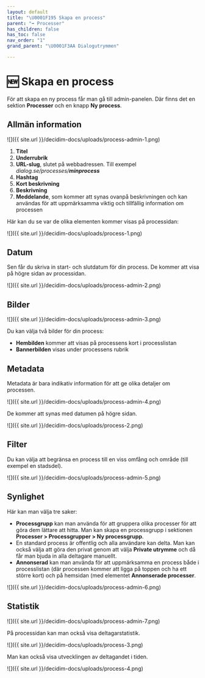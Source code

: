 ```yaml
---
layout: default
title: "\U0001F195 Skapa en process"
parent: "➡️ Processer"
has_children: false
has_toc: false
nav_order: "1"
grand_parent: "\U0001F3AA Dialogutrymmen"

---
```

# 🆕 Skapa en process

För att skapa en ny process får man gå till admin-panelen. Där finns det en sektion **Processer** och en knapp **Ny process**.

## Allmän information

![]({{ site.url }}/decidim-docs/uploads/process-admin-1.png)

1. **Titel**
2. **Underrubrik**
3. **URL-slug**, slutet på webbadressen. Till exempel _dialog.se/processes/**minprocess**_
4. **Hashtag**
5. **Kort beskrivning**
6. **Beskrivning**
7. **Meddelande**, som kommer att synas ovanpå beskrivningen och kan användas för att uppmärksamma viktig och tillfällig information om processen

Här kan du se var de olika elementen kommer visas på processidan:

![]({{ site.url }}/decidim-docs/uploads/process-1.png)

## Datum

Sen får du skriva in start- och slutdatum för din process. De kommer att visa på högre sidan av processidan.

![]({{ site.url }}/decidim-docs/uploads/process-admin-2.png)

## Bilder

![]({{ site.url }}/decidim-docs/uploads/process-admin-3.png)

Du kan välja två bilder för din process:

* **Hembilden** kommer att visas på processens kort i processlistan
* **Bannerbilden** visas under processens rubrik

## Metadata

Metadata är bara indikativ information för att ge olika detaljer om processen.

![]({{ site.url }}/decidim-docs/uploads/process-admin-4.png)

De kommer att synas med datumen på högre sidan.

![]({{ site.url }}/decidim-docs/uploads/process-2.png)

## Filter

Du kan välja att begränsa en process till en viss omfång och område (till exempel en stadsdel).

![]({{ site.url }}/decidim-docs/uploads/process-admin-5.png)

## Synlighet

Här kan man välja tre saker:

* **Processgrupp** kan man använda för att gruppera olika processer för att göra dem lättare att hitta. Man kan skapa en processgrupp i sektionen **Processer > Processgrupper > Ny processgrupp**.
* En standard process är offentlig och alla användare kan delta. Man kan också välja att göra den privat genom att välja **Private utrymme** och då får man bjuda in alla deltagare manuellt.
* **Annonserad** kan man använda för att uppmärksamma en process både i processlistan (där processen kommer att ligga på toppen och ha ett större kort) och på hemsidan (med elementet **Annonserade processer**.

![]({{ site.url }}/decidim-docs/uploads/process-admin-6.png)

## Statistik

![]({{ site.url }}/decidim-docs/uploads/process-admin-7.png)

På processidan kan man också visa deltagarstatistik.

![]({{ site.url }}/decidim-docs/uploads/process-3.png)

Man kan också visa utvecklingen av deltagandet i tiden.

![]({{ site.url }}/decidim-docs/uploads/process-4.png)
